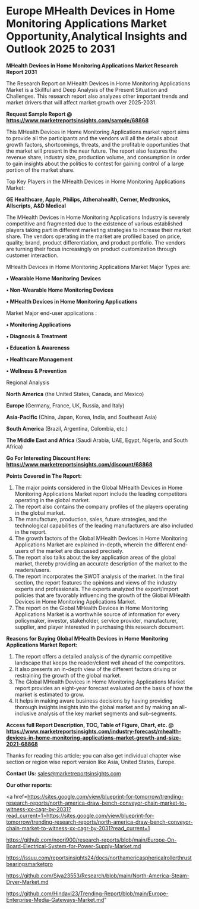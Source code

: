 # Europe MHealth Devices in Home Monitoring Applications Market Opportunity,Analytical Insights and Outlook 2025 to 2031

<strong>MHealth Devices in Home Monitoring Applications Market Research Report 2031</strong>

The Research Report on MHealth Devices in Home Monitoring Applications Market is a Skillful and Deep Analysis of the Present Situation and Challenges. This research report also analyzes other important trends and market drivers that will affect market growth over 2025-2031.

<strong>Request Sample Report @ <a href=https://www.marketreportsinsights.com/sample/68868>https://www.marketreportsinsights.com/sample/68868</a></strong>

This MHealth Devices in Home Monitoring Applications market report aims to provide all the participants and the vendors will all the details about growth factors, shortcomings, threats, and the profitable opportunities that the market will present in the near future. The report also features the revenue share, industry size, production volume, and consumption in order to gain insights about the politics to contest for gaining control of a large portion of the market share.

Top Key Players in the MHealth Devices in Home Monitoring Applications Market:

<strong>GE Healthcare, Apple, Philips, Athenahealth, Cerner, Medtronics, Allscripts, A&D Medical</strong>

The MHealth Devices in Home Monitoring Applications Industry is severely competitive and fragmented due to the existence of various established players taking part in different marketing strategies to increase their market share. The vendors operating in the market are profiled based on price, quality, brand, product differentiation, and product portfolio. The vendors are turning their focus increasingly on product customization through customer interaction.

MHealth Devices in Home Monitoring Applications Market Major Types are:

<strong>• Wearable Home Monitoring Devices

• Non-Wearable Home Monitoring Devices

• MHealth Devices in Home Monitoring Applications</strong>

Market Major end-user applications :

<strong>• Monitoring Applications

• Diagnosis & Treatment

• Education & Awareness

• Healthcare Management

• Wellness & Prevention</strong>

Regional Analysis

</u><strong><b>North America</b></strong> (the United States, Canada, and Mexico)

<strong><b>Europe </b></strong>(Germany, France, UK, Russia, and Italy)

<strong><b>Asia-Pacific</b></strong> (China, Japan, Korea, India, and Southeast Asia)

<strong><b>South America</b></strong> (Brazil, Argentina, Colombia, etc.)

<strong><b>The Middle East and Africa</b></strong> (Saudi Arabia, UAE, Egypt, Nigeria, and South Africa)

<strong>Go For Interesting Discount Here: <a href=https://www.marketreportsinsights.com/discount/68868>https://www.marketreportsinsights.com/discount/68868</a></strong>

<strong>Points Covered in The Report:</strong>
<ol>
  <li>The major points considered in the Global MHealth Devices in Home Monitoring Applications Market report include the leading competitors operating in the global market.</li>
  <li>The report also contains the company profiles of the players operating in the global market.</li>
  <li>The manufacture, production, sales, future strategies, and the technological capabilities of the leading manufacturers are also included in the report.</li>
  <li>The growth factors of the Global MHealth Devices in Home Monitoring Applications Market are explained in-depth, wherein the different end-users of the market are discussed precisely.</li>
  <li>The report also talks about the key application areas of the global market, thereby providing an accurate description of the market to the readers/users.</li>
  <li>The report incorporates the SWOT analysis of the market. In the final section, the report features the opinions and views of the industry experts and professionals. The experts analyzed the export/import policies that are favorably influencing the growth of the Global MHealth Devices in Home Monitoring Applications Market.</li>
  <li>The report on the Global MHealth Devices in Home Monitoring Applications Market is a worthwhile source of information for every policymaker, investor, stakeholder, service provider, manufacturer, supplier, and player interested in purchasing this research document.</li>
</ol>
<strong>Reasons for Buying Global MHealth Devices in Home Monitoring Applications Market Report:</strong>

<ol>
  <li>The report offers a detailed analysis of the dynamic competitive landscape that keeps the reader/client well ahead of the competitors.</li>
  <li>It also presents an in-depth view of the different factors driving or restraining the growth of the global market.</li>
  <li>The Global MHealth Devices in Home Monitoring Applications Market report provides an eight-year forecast evaluated on the basis of how the market is estimated to grow.</li>
  <li>It helps in making aware business decisions by having providing thorough insights insights into the global market and by making an all-inclusive analysis of the key market segments and sub-segments.</li>
</ol>
<strong>Access full Report Description, TOC, Table of Figure, Chart, etc. @ <a href=https://www.marketreportsinsights.com/industry-forecast/mhealth-devices-in-home-monitoring-applications-market-growth-and-size-2021-68868>https://www.marketreportsinsights.com/industry-forecast/mhealth-devices-in-home-monitoring-applications-market-growth-and-size-2021-68868</a></strong>


Thanks for reading this article; you can also get individual chapter wise section or region wise report version like Asia, United States, Europe.

<strong>Contact Us:</strong>
sales@marketreportsinsights.com

<strong>Our other reports:</strong>

<a href=https://sites.google.com/view/blueprint-for-tomorrow/trending-research-reports/north-america-draw-bench-conveyor-chain-market-to-witness-xx-cagr-by-2031?read_current=1>https://sites.google.com/view/blueprint-for-tomorrow/trending-research-reports/north-america-draw-bench-conveyor-chain-market-to-witness-xx-cagr-by-2031?read_current=1</a>

<a href=https://github.com/noori900/research-reports/blob/main/Europe-On-Board-Electrical-System-for-Power-Supply-Market.md>https://github.com/noori900/research-reports/blob/main/Europe-On-Board-Electrical-System-for-Power-Supply-Market.md</a>

<a href=https://issuu.com/reportsinsights24/docs/northamericasphericalrollerthrustbearingsmarketgro>https://issuu.com/reportsinsights24/docs/northamericasphericalrollerthrustbearingsmarketgro</a>

<a href=https://github.com/Siya23553/Research/blob/main/North-America-Steam-Dryer-Market.md>https://github.com/Siya23553/Research/blob/main/North-America-Steam-Dryer-Market.md</a>

<a href=https://github.com/Hindavi23/Trending-Report/blob/main/Europe-Enterprise-Media-Gateways-Market.md>https://github.com/Hindavi23/Trending-Report/blob/main/Europe-Enterprise-Media-Gateways-Market.md</a>"

